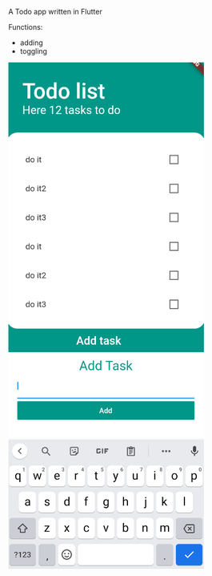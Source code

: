 A Todo app written in Flutter

Functions: 
- adding 
- toggling

![Alt text](/assets/1.png "screen1")
![Alt text](/assets/2.png "screen2")